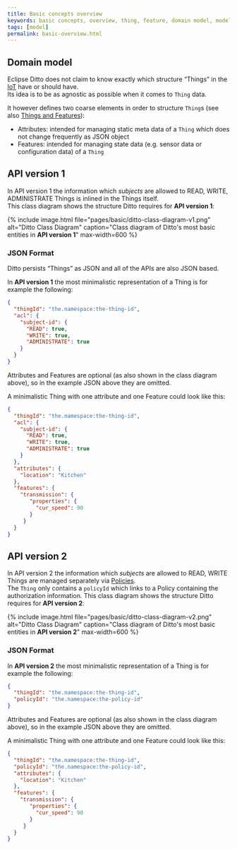 ```yaml
---
title: Basic concepts overview
keywords: basic concepts, overview, thing, feature, domain model, model
tags: [model]
permalink: basic-overview.html
---
```


## Domain model

Eclipse Ditto does not claim to know exactly which structure “Things” in the 
<a href="#" data-toggle="tooltip" data-original-title="{{site.data.glossary.iot}}">IoT</a> have or should have.<br/>
Its idea is to be as agnostic as possible when it comes to `Thing` data.

It however defines two coarse elements in order to structure `Thing`s (see also [Things and Features](basic-thingsfeatures.html)):
* Attributes: intended for managing static meta data of a `Thing` which does not change frequently as JSON object
* Features: intended for managing state data (e.g. sensor data or configuration data) of a `Thing`

## API version 1

In API version 1 the information which _subjects_ are allowed to READ, WRITE, ADMINISTRATE Things is inlined in the Things itself.<br />
This class diagram shows the structure Ditto requires for **API version 1**:

{% include image.html file="pages/basic/ditto-class-diagram-v1.png" alt="Ditto Class Diagram" caption="Class diagram of Ditto's most basic entities in <b>API version 1</b>" max-width=600 %}

### JSON Format

Ditto persists “Things” as JSON and all of the APIs are also JSON based.

In **API version 1** the most minimalistic representation of a Thing is for example the following:

```json
{
  "thingId": "the.namespace:the-thing-id",
  "acl": {
    "subject-id": {
      "READ": true,
      "WRITE": true,
      "ADMINISTRATE": true
    }
  }
}
```

Attributes and Features are optional (as also shown in the class diagram above), so in the example JSON above they are 
omitted.

A minimalistic Thing with one attribute and one Feature could look like this:

```json
{
  "thingId": "the.namespace:the-thing-id",
  "acl": {
    "subject-id": {
      "READ": true,
      "WRITE": true,
      "ADMINISTRATE": true
    }
  },
  "attributes": {
    "location": "Kitchen"
  },
  "features": {
    "transmission": {
       "properties": {
         "cur_speed": 90
       }
     }
  }
}
```


## API version 2

In API version 2 the information which _subjects_ are allowed to READ, WRITE Things are managed separately via [Policies](basic-policies.html).<br />
The `Thing` only contains a `policyId` which links to a Policy containing the authorization information.
This class diagram shows the structure Ditto requires for **API version 2**:

{% include image.html file="pages/basic/ditto-class-diagram-v2.png" alt="Ditto Class Diagram" caption="Class diagram of Ditto's most basic entities in <b>API version 2</b>" max-width=600 %}

### JSON Format

In **API version 2** the most minimalistic representation of a Thing is for example the following:

```json
{
  "thingId": "the.namespace:the-thing-id",
  "policyId": "the.namespace:the-policy-id"
}
```

Attributes and Features are optional (as also shown in the class diagram above), so in the example JSON above they are 
omitted.

A minimalistic Thing with one attribute and one Feature could look like this:

```json
{
  "thingId": "the.namespace:the-thing-id",
  "policyId": "the.namespace:the-policy-id",
  "attributes": {
    "location": "Kitchen"
  },
  "features": {
    "transmission": {
       "properties": {
         "cur_speed": 90
       }
     }
  }
}
```
